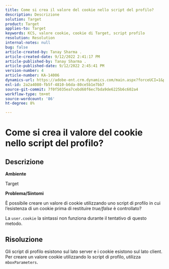```yaml
---
title: Come si crea il valore del cookie nello script del profilo?
description: Descrizione
solution: Target
product: Target
applies-to: Target
keywords: KCS, valore cookie, cookie di Target, script profilo
resolution: Resolution
internal-notes: null
bug: false
article-created-by: Tanay Sharma .
article-created-date: 9/12/2022 2:41:17 PM
article-published-by: Tanay Sharma .
article-published-date: 9/12/2022 2:45:41 PM
version-number: 4
article-number: KA-14006
dynamics-url: https://adobe-ent.crm.dynamics.com/main.aspx?forceUCI=1&pagetype=entityrecord&etn=knowledgearticle&id=6c943bef-a832-ed11-9db1-002248086735
exl-id: 2a2a4080-fb5f-4810-b6da-80ce5b1e7bb7
source-git-commit: 7f0f5035ea7cebd60f6ec7bda9de6225b6c602a4
workflow-type: tm+mt
source-wordcount: '86'
ht-degree: 8%

---
```


# Come si crea il valore del cookie nello script del profilo?

## Descrizione


<b>Ambiente</b>

Target



<b>Problema/Sintomi</b>

È possibile creare un valore di cookie utilizzando uno script di profilo in cui l’esistenza di un cookie prima di restituire *true/false* è controllato?

La `user.cookie` la sintassi non funziona durante il tentativo di questo metodo.


## Risoluzione


Gli script di profilo esistono sul lato server e i cookie esistono sul lato client. Per creare un valore cookie utilizzando lo script di profilo, utilizza `mboxParameters`.
